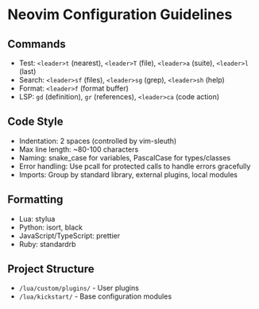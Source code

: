 # Neovim Configuration Guidelines

## Commands
- Test: `<leader>t` (nearest), `<leader>T` (file), `<leader>a` (suite), `<leader>l` (last)
- Search: `<leader>sf` (files), `<leader>sg` (grep), `<leader>sh` (help)
- Format: `<leader>f` (format buffer)
- LSP: `gd` (definition), `gr` (references), `<leader>ca` (code action)

## Code Style
- Indentation: 2 spaces (controlled by vim-sleuth)
- Max line length: ~80-100 characters
- Naming: snake_case for variables, PascalCase for types/classes
- Error handling: Use pcall for protected calls to handle errors gracefully
- Imports: Group by standard library, external plugins, local modules

## Formatting
- Lua: stylua
- Python: isort, black
- JavaScript/TypeScript: prettier
- Ruby: standardrb

## Project Structure
- `/lua/custom/plugins/` - User plugins
- `/lua/kickstart/` - Base configuration modules